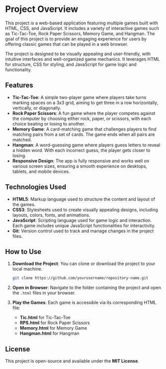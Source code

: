 # **Project Overview**

This project is a web-based application featuring multiple games built with HTML, CSS, and JavaScript. It includes a variety of interactive games such as Tic-Tac-Toe, Rock Paper Scissors, Memory Game, and Hangman. The goal of this project is to provide an engaging experience for users by offering classic games that can be played in a web browser.

The project is designed to be visually appealing and user-friendly, with intuitive interfaces and well-organized game mechanics. It leverages HTML for structure, CSS for styling, and JavaScript for game logic and functionality.

## **Features**

- **Tic-Tac-Toe**: A simple two-player game where players take turns marking spaces on a 3x3 grid, aiming to get three in a row horizontally, vertically, or diagonally.
- **Rock Paper Scissors**: A fun game where the player competes against the computer by choosing either rock, paper, or scissors, with each choice beating or losing to another.
- **Memory Game**: A card-matching game that challenges players to find matching pairs from a set of cards. The game ends when all pairs are matched.
- **Hangman**: A word-guessing game where players guess letters to reveal a hidden word. With each incorrect guess, the player gets closer to losing.
- **Responsive Design**: The app is fully responsive and works well on various screen sizes, ensuring a smooth experience on desktops, tablets, and mobile devices.

## **Technologies Used**

- **HTML5**: Markup language used to structure the content and layout of the games.
- **CSS3**: Stylesheets used to create visually appealing designs, including layouts, colors, fonts, and animations.
- **JavaScript**: Scripting language used for game logic and interaction. Each game includes unique JavaScript functionalities for interactivity.
- **Git**: Version control used to track and manage changes in the project files.

## **How to Use**

1. **Download the Project**: You can clone or download the project to your local machine.

    ```bash
    git clone https://github.com/yourusername/repository-name.git
    ```

2. **Open in Browser**: Navigate to the folder containing the project and open the `.html` files in your browser.

3. **Play the Games**: Each game is accessible via its corresponding HTML file:
    - **Tic.html** for Tic-Tac-Toe
    - **RPS.html** for Rock Paper Scissors
    - **Memory.html** for Memory Game
    - **Hangman.html** for Hangman

## **License**

This project is open-source and available under the **MIT License**.
